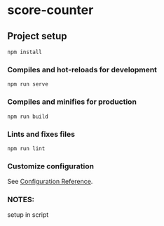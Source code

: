 # score-counter

## Project setup
```
npm install
```

### Compiles and hot-reloads for development
```
npm run serve
```

### Compiles and minifies for production
```
npm run build
```

### Lints and fixes files
```
npm run lint
```

### Customize configuration
See [Configuration Reference](https://cli.vuejs.org/config/).


### NOTES:
setup in script <script setup>
any variable you export is accessible in your template

export const variable-name so the template can access

{{handlebars}} to access variables from your script

reactive is a reactive value that inherently knows to listen for changes and make updates
